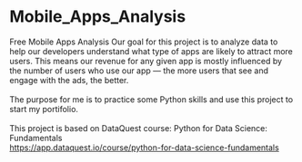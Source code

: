 # Mobile_Apps_Analysis
Free Mobile Apps Analysis Our goal for this project is to analyze data to help our developers understand what type of apps are likely to attract more users. This means our revenue for any given app is mostly influenced by the number of users who use our app — the more users that see and engage with the ads, the better.  <br/><br/>
The purpose for me is to practice some Python skills and use this project to start my portifolio. <br/> <br/>
This project is based on DataQuest course: Python for Data Science: Fundamentals </br>
https://app.dataquest.io/course/python-for-data-science-fundamentals
